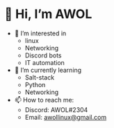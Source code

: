 # 👋 Hi, I’m AWOL
- 👀 I’m interested in 
    - linux
    - Networking
    - Discord bots
    - IT automation
- 🌱 I’m currently learning 
    - Salt-stack
    - Python
    - Networking
- 📫 How to reach me:
    - Discord: AWOL#2304
    - Email: awollinux@gmail.com
